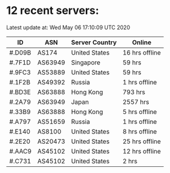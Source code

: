 # 12 recent servers:

Latest update at: Wed May 06 17:10:09 UTC 2020

| ID | ASN | Server Country | Online |
| -- | --- | -------------- | ------ |
| #.D09B | AS174 | United States | 16 hrs offline |
| #.7F1D | AS63949 | Singapore | 59 hrs |
| #.9FC3 | AS53889 | United States | 59 hrs |
| #.1F2B | AS49392 | Russia | 1 hrs offline |
| #.BD3E | AS63888 | Hong Kong | 793 hrs |
| #.2A79 | AS63949 | Japan | 2557 hrs |
| #.33B9 | AS63888 | Hong Kong | 5 hrs offline |
| #.A797 | AS51659 | Russia | 1 hrs offline |
| #.E140 | AS8100 | United States | 8 hrs offline |
| #.2E20 | AS20473 | United States | 25 hrs offline |
| #.AAC9 | AS45102 | United States | 12 hrs offline |
| #.C731 | AS45102 | United States | 2 hrs |


